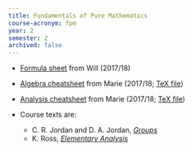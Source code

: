 ```yaml
---
title: Fundamentals of Pure Mathematics
course-acronym: fpm
year: 2
semester: 2
archived: false
---
```


- [Formula sheet](resources/math2/fpm/FPM_Formula_Sheet.pdf) from Will (2017/18)
- [Algebra cheatsheet](resources/math2/fpm/fpm_algebra.pdf) from Marie (2017/18; [TeX file](https://github.com/mariegold/cheatsheets/tree/master/FPM/fpm_algebra))
- [Analysis cheatsheet](resources/math2/fpm/fpm_analysis.pdf) from Marie (2017/18; [TeX file](https://github.com/mariegold/cheatsheets/tree/master/FPM/fpm_analysis))

- Course texts are:
  - C. R. Jordan and D. A. Jordan, [*Groups*](https://discovered.ed.ac.uk/primo-explore/fulldisplay?docid=44UOE_ALMA51151056860002466&vid=44UOE_VU2&search_scope=default_scope&tab=default_tab&lang=en_US&context=L&isFrbr=true)
  - K. Ross, [*Elementary Analysis*](https://discovered.ed.ac.uk/primo-explore/fulldisplay?docid=TN_cdi_askewsholts_vlebooks_9781461462712&vid=44UOE_VU2&search_scope=default_scope&tab=default_tab&lang=en_US&context=PC)

